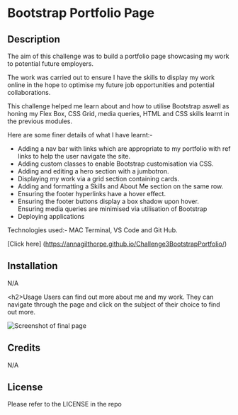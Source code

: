 <h1><strong>Bootstrap Portfolio Page</strong></h1>



<h2>Description</h2>
The aim of this challenge was to build a portfolio page showcasing my work to potential future employers. 

The work was carried out to ensure I have the skills to display my work online in the hope to optimise my future job opportunities and potential collaborations.

This challenge helped me learn about and how to utilise Bootstrap aswell as honing my Flex Box, CSS Grid, media queries, HTML and CSS skills learnt in the previous modules. 

Here are some finer details of what I have learnt:-
<ul>
  <li>Adding a nav bar with links which are appropriate to my portfolio with ref links to help the user navigate the site.</li>
  <li>Adding custom classes to enable Bootstrap customisation via CSS.</li>
    <li>Adding and editing a hero section with a jumbotron.</li>
    <li>Displaying my work via a grid section containing cards.</li>
    <li>Adding and formatting a Skills and About Me section on the same row.</li>
    <li>Ensuring the footer hyperlinks have a hover effect.</li>
    <li>Ensuring the footer buttons display a box shadow upon hover.</li>
    <liv>Ensuring media queries are minimised via utilisation of Bootstrap</li>
    <li>Deploying applications</li>
  </ul>
  
Technologies used:- MAC Terminal, VS Code and Git Hub.
  
[Click here] (https://annagilthorpe.github.io/Challenge3BootstrapPortfolio/)

<h2>Installation</h2>
N/A

\<h2>Usage</h2>
Users can find out more about me and my work. They can navigate through the page and click on the subject of their choice to find out more. 

![Screenshot of final page](images/ScreenshotBootstrap.png)
<h2>Credits</h2>
N/A

<h2>License</h2>
Please refer to the LICENSE in the repo
